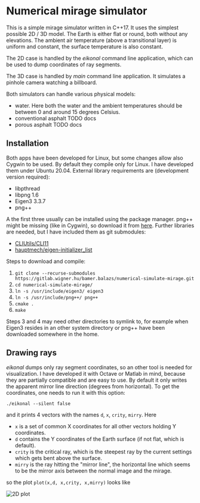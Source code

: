 # Numerical mirage simulator

This is a simple mirage simulator written in C++17. It uses the simplest possible 2D / 3D model. The Earth is either flat or round, both without any elevations. The ambient air temperature (above a transitional layer) is uniform and constant, the surface temperature is also constant. 

The 2D case is handled by the _eikonal_ command line application, which can be used to dump coordinates of ray segments.

The 3D case is handled by _main_ command line application. It simulates a pinhole camera watching a billboard.

Both simulators can handle various physical models:

- water. Here both the water and the ambient temperatures should be between 0 and around 15 degrees Celsius.
- conventional asphalt TODO docs
- porous asphalt TODO docs

## Installation

Both apps have been developed for Linux, but some changes allow also Cygwin to be used. By default they compile only for Linux. I have developed them under Ubuntu 20.04. External library requirements are (development version required):

- libpthread
- libpng 1.6
- Eigen3 3.3.7
- png++

A the first three usually can be installed using the package manager. png++ might be missing (like in Cygwin), so download it from [here](https://www.nongnu.org/pngpp/). Further libraries are needed, but I have included them as git submodules:

- [CLIUtils/CLI11](https://github.com/CLIUtils/CLI11)
- [hauptmech/eigen-initializer_list](https://github.com/hauptmech/eigen-initializer_list)

Steps to download and compile:

1. `git clone --recurse-submodules https://gitlab.wigner.hu/bamer.balazs/numerical-simulate-mirage.git`
2. `cd numerical-simulate-mirage/`
3. `ln -s /usr/include/eigen3/ eigen3`
4. `ln -s /usr/include/png++/ png++`
5. `cmake .`
6. `make`

Steps 3 and 4 may need other directories to symlink to, for example when Eigen3 resides in an other system directory or png++ have been downloaded somewhere in the home.

## Drawing rays

_eikonal_ dumps only ray segment coordinates, so an other tool is needed for visualization. I have developed it with Octave or Matlab in mind, because they are partially compatible and are easy to use. By default it only writes the apparent mirror line direction (degrees from horizontal). To get the coordinates, one needs to run it with this option:

`./eikonal --silent false`

and it prints 4 vectors with the names `d`, `x`, `crity`, `mirry`. Here

- `x` is a set of common X coordinates for all other vectors holding Y coordinates.
- `d` contains the Y coordinates of the Earth surface (if not flat, which is default).
- `crity` is the critical ray, which is the steepest ray by the current settings which gets bent above the surface.
- `mirry` is the ray hitting the "mirror line", the horizontal line which seems to be the mirror axis between the normal image and the mirage.

so the plot `plot(x,d, x,crity, x,mirry)` looks like

![2D plot][2dplot]


[2dplot]: https://gitlab.wigner.hu/bamer.balazs/numerical-simulate-mirage/-/blob/main/images/2dplot.png "2D plot"
